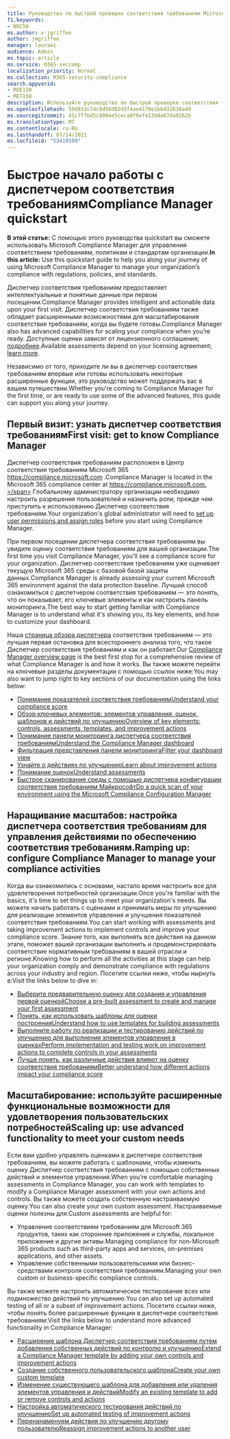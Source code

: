 ```yaml
---
title: Руководство по быстрой проверке соответствия требованиям Microsoft Compliance Manager
f1.keywords:
- NOCSH
ms.author: v-jgriffee
author: jmgriffee
manager: laurawi
audience: Admin
ms.topic: article
ms.service: O365-seccomp
localization_priority: Normal
ms.collection: M365-security-compliance
search.appverid:
- MOE150
- MET150
description: Используйте руководство по быстрой проверке соответствия требованиям, чтобы помочь вам в пути к пониманию, настройкам и использованию диспетчера соответствия требованиям.
ms.openlocfilehash: 59d833c74c0d56d82d3f4ae4170e1bbd32638a49
ms.sourcegitcommit: 41c7f7bd5c808ee5ceca0f6efe13d4e67da0262b
ms.translationtype: MT
ms.contentlocale: ru-RU
ms.lasthandoff: 07/14/2021
ms.locfileid: "53419599"
---
```

# <a name="compliance-manager-quickstart"></a><span data-ttu-id="03979-103">Быстрое начало работы с диспетчером соответствия требованиям</span><span class="sxs-lookup"><span data-stu-id="03979-103">Compliance Manager quickstart</span></span>

<span data-ttu-id="03979-104">**В этой статье:** С помощью этого руководства quickstart вы сможете использовать Microsoft Compliance Manager для управления соответствием требованиям, политикам и стандартам организации.</span><span class="sxs-lookup"><span data-stu-id="03979-104">**In this article:** Use this quickstart guide to help you along your journey of using Microsoft Compliance Manager to manage your organization’s compliance with regulations, policies, and standards.</span></span>

<span data-ttu-id="03979-105">Диспетчер соответствия требованиям предоставляет интеллектуальные и понятные данные при первом посещении.</span><span class="sxs-lookup"><span data-stu-id="03979-105">Compliance Manager provides intelligent and actionable data upon your first visit.</span></span> <span data-ttu-id="03979-106">Диспетчер соответствия требованиям также обладает расширенными возможностями для масштабирования соответствия требованиям, когда вы будете готовы.</span><span class="sxs-lookup"><span data-stu-id="03979-106">Compliance Manager also has advanced capabilities for scaling your compliance when you’re ready.</span></span> <span data-ttu-id="03979-107">Доступные оценки зависят от лицензионного соглашения; [подробнее](/office365/servicedescriptions/microsoft-365-service-descriptions/microsoft-365-tenantlevel-services-licensing-guidance/microsoft-365-security-compliance-licensing-guidance).</span><span class="sxs-lookup"><span data-stu-id="03979-107">Available assessments depend on your licensing agreement; [learn more](/office365/servicedescriptions/microsoft-365-service-descriptions/microsoft-365-tenantlevel-services-licensing-guidance/microsoft-365-security-compliance-licensing-guidance).</span></span>

<span data-ttu-id="03979-108">Независимо от того, приходите ли вы в диспетчер соответствия требованиям впервые или готовы использовать некоторые расширенные функции, это руководство может поддержать вас в вашем путешествии.</span><span class="sxs-lookup"><span data-stu-id="03979-108">Whether you’re coming to Compliance Manager for the first time, or are ready to use some of the advanced features, this guide can support you along your journey.</span></span>

## <a name="first-visit-get-to-know-compliance-manager"></a><span data-ttu-id="03979-109">Первый визит: узнать диспетчер соответствия требованиям</span><span class="sxs-lookup"><span data-stu-id="03979-109">First visit: get to know Compliance Manager</span></span>

<span data-ttu-id="03979-110">Диспетчер соответствия требованиям расположен в Центр соответствия требованиям Microsoft 365 https://compliance.microsoft.com .</span><span class="sxs-lookup"><span data-stu-id="03979-110">Compliance Manager is located in the Microsoft 365 compliance center at https://compliance.microsoft.com.</span></span> <span data-ttu-id="03979-111">Глобальному администратору организации необходимо [](compliance-manager-setup.md#set-user-permissions-and-assign-roles) настроить разрешения пользователей и назначить роли, прежде чем приступить к использованию Диспетчер соответствия требованиям.</span><span class="sxs-lookup"><span data-stu-id="03979-111">Your organization's global administrator will need to [set up user permissions and assign roles](compliance-manager-setup.md#set-user-permissions-and-assign-roles) before you start using Compliance Manager.</span></span>

<span data-ttu-id="03979-112">При первом посещении диспетчера соответствия требованиям вы увидите оценку соответствия требованиям для вашей организации.</span><span class="sxs-lookup"><span data-stu-id="03979-112">The first time you visit Compliance Manager, you'll see a compliance score for your organization.</span></span> <span data-ttu-id="03979-113">Диспетчер соответствия требованиям уже оценивает текущую Microsoft 365 среды с базовой базой защиты данных.</span><span class="sxs-lookup"><span data-stu-id="03979-113">Compliance Manager is already assessing your current Microsoft 365 environment against the data protection baseline.</span></span> <span data-ttu-id="03979-114">Лучший способ ознакомиться с диспетчером соответствия требованиям — это понять, что он показывает, его ключевые элементы и как настроить панель мониторинга.</span><span class="sxs-lookup"><span data-stu-id="03979-114">The best way to start getting familiar with Compliance Manager is to understand what it's showing you, its key elements, and how to customize your dashboard.</span></span>

<span data-ttu-id="03979-115">Наша [страница обзора диспетчера](compliance-manager.md) соответствия требованиям — это лучшая первая остановка для всестороннего анализа того, что такое Диспетчер соответствия требованиям и как он работает.</span><span class="sxs-lookup"><span data-stu-id="03979-115">Our [Compliance Manager overview page](compliance-manager.md) is the best first stop for a comprehensive review of what Compliance Manager is and how it works.</span></span> <span data-ttu-id="03979-116">Вы также можете перейти на ключевые разделы документации с помощью ссылок ниже:</span><span class="sxs-lookup"><span data-stu-id="03979-116">You may also want to jump right to key sections of our documentation using the links below:</span></span>

- [<span data-ttu-id="03979-117">Понимание показателей соответствия требованиям</span><span class="sxs-lookup"><span data-stu-id="03979-117">Understand your compliance score</span></span>](compliance-manager.md#understanding-your-compliance-score)
- [<span data-ttu-id="03979-118">Обзор ключевых элементов: элементов управления, оценок, шаблонов и действий по улучшению</span><span class="sxs-lookup"><span data-stu-id="03979-118">Overview of key elements: controls, assessments, templates, and improvement actions</span></span>](compliance-manager.md#key-elements-controls-assessments-templates-improvement-actions)
- [<span data-ttu-id="03979-119">Понимание панели мониторинга диспетчера соответствия требованиям</span><span class="sxs-lookup"><span data-stu-id="03979-119">Understand the Compliance Manager dashboard</span></span>](compliance-manager-setup.md#understand-the-compliance-manager-dashboard)
- [<span data-ttu-id="03979-120">Фильтрация представления панели мониторинга</span><span class="sxs-lookup"><span data-stu-id="03979-120">Filter your dashboard view</span></span>](compliance-manager-setup.md#filtering-your-dashboard-view)
- [<span data-ttu-id="03979-121">Узнайте о действиях по улучшению</span><span class="sxs-lookup"><span data-stu-id="03979-121">Learn about improvement actions</span></span>](compliance-manager-setup.md#improvement-actions-page)
- [<span data-ttu-id="03979-122">Понимание оценок</span><span class="sxs-lookup"><span data-stu-id="03979-122">Understand assessments</span></span>](compliance-manager.md#assessments)
- [<span data-ttu-id="03979-123">Быстрое сканирование среды с помощью диспетчера конфигурации соответствия требованиям Майкрософт</span><span class="sxs-lookup"><span data-stu-id="03979-123">Do a quick scan of your environment using the Microsoft Compliance Configuration Manager</span></span>](compliance-manager-mcca.md)

## <a name="ramping-up-configure-compliance-manager-to-manage-your-compliance-activities"></a><span data-ttu-id="03979-124">Наращивание масштабов: настройка диспетчера соответствия требованиям для управления действиями по обеспечению соответствия требованиям.</span><span class="sxs-lookup"><span data-stu-id="03979-124">Ramping up: configure Compliance Manager to manage your compliance activities</span></span>

<span data-ttu-id="03979-125">Когда вы ознакомились с основами, настало время настроить все для удовлетворения потребностей организации.</span><span class="sxs-lookup"><span data-stu-id="03979-125">Once you're familiar with the basics, it's time to set things up to meet your organization's needs.</span></span> <span data-ttu-id="03979-126">Вы можете начать работать с оценками и принимать меры по улучшению для реализации элементов управления и улучшения показателей соответствия требованиям.</span><span class="sxs-lookup"><span data-stu-id="03979-126">You can start working with assessments and taking improvement actions to implement controls and improve your compliance score.</span></span> <span data-ttu-id="03979-127">Знание того, как выполнять все действия на данном этапе, поможет вашей организации выполнить и продемонстрировать соответствие нормативным требованиям в вашей отрасли и регионе.</span><span class="sxs-lookup"><span data-stu-id="03979-127">Knowing how to perform all the activities at this stage can help your organization comply and demonstrate compliance with regulations across your industry and region.</span></span> <span data-ttu-id="03979-128">Посетите ссылки ниже, чтобы нырнуть в:</span><span class="sxs-lookup"><span data-stu-id="03979-128">Visit the links below to dive in:</span></span>

- [<span data-ttu-id="03979-129">Выберите предварительную оценку для создания и управления первой оценкой</span><span class="sxs-lookup"><span data-stu-id="03979-129">Choose a pre-built assessment to create and manage your first assessment</span></span>](compliance-manager-assessments.md)
- [<span data-ttu-id="03979-130">Понять, как использовать шаблоны для оценки построения</span><span class="sxs-lookup"><span data-stu-id="03979-130">Understand how to use templates for building assessments</span></span>](compliance-manager-templates.md)
- [<span data-ttu-id="03979-131">Выполните работу по реализации и тестированию действий по улучшению для выполнения элементов управления в оценках</span><span class="sxs-lookup"><span data-stu-id="03979-131">Perform implementation and testing work on improvement actions to complete controls in your assessments</span></span>](compliance-manager-improvement-actions.md)
- [<span data-ttu-id="03979-132">Лучше понять, как различные действия влияют на оценку соответствия требованиям</span><span class="sxs-lookup"><span data-stu-id="03979-132">Better understand how different actions impact your compliance score</span></span>](compliance-score-calculation.md)

## <a name="scaling-up-use-advanced-functionality-to-meet-your-custom-needs"></a><span data-ttu-id="03979-133">Масштабирование: используйте расширенные функциональные возможности для удовлетворения пользовательских потребностей</span><span class="sxs-lookup"><span data-stu-id="03979-133">Scaling up: use advanced functionality to meet your custom needs</span></span>

<span data-ttu-id="03979-134">Если вам удобно управлять оценками в диспетчере соответствия требованиям, вы можете работать с шаблонами, чтобы изменить оценку Диспетчер соответствия требованиям с помощью собственных действий и элементов управления.</span><span class="sxs-lookup"><span data-stu-id="03979-134">When you're comfortable managing assessments in Compliance Manager, you can work with templates to modify a Compliance Manager assessment with your own actions and controls.</span></span> <span data-ttu-id="03979-135">Вы также можете создать собственную настраиваемую оценку.</span><span class="sxs-lookup"><span data-stu-id="03979-135">You can also create your own custom assessment.</span></span> <span data-ttu-id="03979-136">Настраиваемые оценки полезны для:</span><span class="sxs-lookup"><span data-stu-id="03979-136">Custom assessments are helpful for:</span></span>

- <span data-ttu-id="03979-137">Управление соответствием требованиям для Microsoft 365 продуктов, таких как сторонние приложения и службы, локальное приложение и другие активы.</span><span class="sxs-lookup"><span data-stu-id="03979-137">Managing compliance for non-Microsoft 365 products such as third-party apps and services, on-premises applications, and other assets.</span></span>
- <span data-ttu-id="03979-138">Управление собственными пользовательскими или бизнес-средствами контроля соответствия требованиям.</span><span class="sxs-lookup"><span data-stu-id="03979-138">Managing your own custom or business-specific compliance controls.</span></span>

<span data-ttu-id="03979-139">Вы также можете настроить автоматическое тестирование всех или подмножество действий по улучшению.</span><span class="sxs-lookup"><span data-stu-id="03979-139">You can also set up automated testing of all or a subset of improvement actions.</span></span> <span data-ttu-id="03979-140">Посетите ссылки ниже, чтобы понять более расширенные функции в диспетчере соответствия требованиям:</span><span class="sxs-lookup"><span data-stu-id="03979-140">Visit the links below to understand more advanced functionality in Compliance Manager:</span></span>

- [<span data-ttu-id="03979-141">Расширение шаблона Диспетчер соответствия требованиям путем добавления собственных действий по контролю и улучшению</span><span class="sxs-lookup"><span data-stu-id="03979-141">Extend a Compliance Manager template by adding your own controls and improvement actions</span></span>](compliance-manager-templates.md#extend-microsoft-365-assessment-templates)
- [<span data-ttu-id="03979-142">Создание собственного пользовательского шаблона</span><span class="sxs-lookup"><span data-stu-id="03979-142">Create your own custom template</span></span>](compliance-manager-templates.md#create-an-assessment-template)
- [<span data-ttu-id="03979-143">Изменение существующего шаблона для добавления или удаления элементов управления и действий</span><span class="sxs-lookup"><span data-stu-id="03979-143">Modify an existing template to add or remove controls and actions</span></span>](compliance-manager-templates.md#modify-a-template)
- [<span data-ttu-id="03979-144">Настройка автоматического тестирования действий по улучшению</span><span class="sxs-lookup"><span data-stu-id="03979-144">Set up automated testing of improvement actions</span></span>](compliance-manager-setup.md#set-up-automated-testing)
- [<span data-ttu-id="03979-145">Перенанаменуем действия по улучшению другому пользователю</span><span class="sxs-lookup"><span data-stu-id="03979-145">Reassign improvement actions to another user</span></span>](compliance-manager-setup.md#reassign-improvement-actions-to-another-user)
